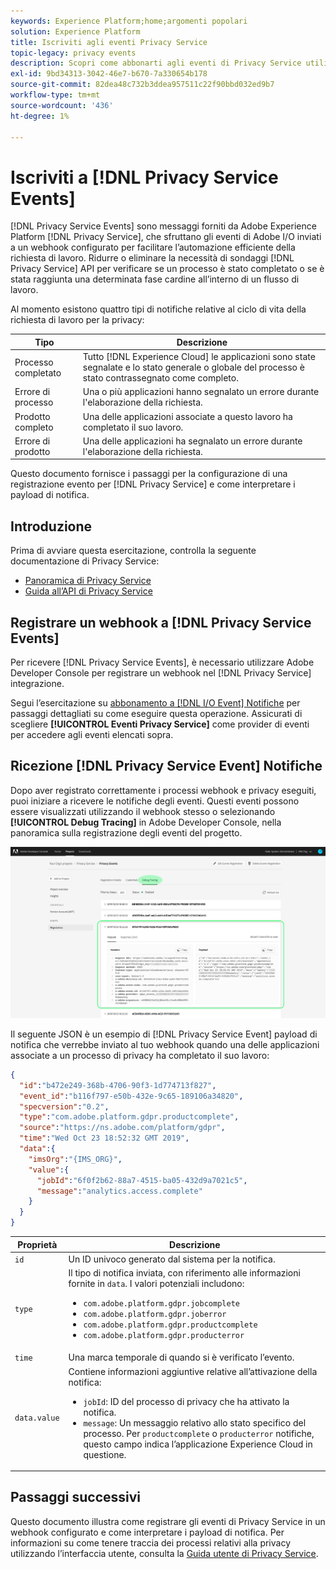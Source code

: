 ```yaml
---
keywords: Experience Platform;home;argomenti popolari
solution: Experience Platform
title: Iscriviti agli eventi Privacy Service
topic-legacy: privacy events
description: Scopri come abbonarti agli eventi di Privacy Service utilizzando un webhook preconfigurato.
exl-id: 9bd34313-3042-46e7-b670-7a330654b178
source-git-commit: 82dea48c732b3ddea957511c22f90bbd032ed9b7
workflow-type: tm+mt
source-wordcount: '436'
ht-degree: 1%

---
```


# Iscriviti a [!DNL Privacy Service Events]

[!DNL Privacy Service Events] sono messaggi forniti da Adobe Experience Platform [!DNL Privacy Service], che sfruttano gli eventi di Adobe I/O inviati a un webhook configurato per facilitare l’automazione efficiente della richiesta di lavoro. Ridurre o eliminare la necessità di sondaggi [!DNL Privacy Service] API per verificare se un processo è stato completato o se è stata raggiunta una determinata fase cardine all’interno di un flusso di lavoro.

Al momento esistono quattro tipi di notifiche relative al ciclo di vita della richiesta di lavoro per la privacy:

| Tipo | Descrizione |
| --- | --- |
| Processo completato | Tutto [!DNL Experience Cloud] le applicazioni sono state segnalate e lo stato generale o globale del processo è stato contrassegnato come completo. |
| Errore di processo | Una o più applicazioni hanno segnalato un errore durante l&#39;elaborazione della richiesta. |
| Prodotto completo | Una delle applicazioni associate a questo lavoro ha completato il suo lavoro. |
| Errore di prodotto | Una delle applicazioni ha segnalato un errore durante l&#39;elaborazione della richiesta. |

Questo documento fornisce i passaggi per la configurazione di una registrazione evento per [!DNL Privacy Service] e come interpretare i payload di notifica.

## Introduzione

Prima di avviare questa esercitazione, controlla la seguente documentazione di Privacy Service:

* [Panoramica di Privacy Service](./home.md)
* [Guida all’API di Privacy Service](./api/overview.md)

## Registrare un webhook a [!DNL Privacy Service Events]

Per ricevere [!DNL Privacy Service Events], è necessario utilizzare Adobe Developer Console per registrare un webhook nel [!DNL Privacy Service] integrazione.

Segui l’esercitazione su [abbonamento a [!DNL I/O Event] Notifiche](../observability/alerts/subscribe.md) per passaggi dettagliati su come eseguire questa operazione. Assicurati di scegliere **[!UICONTROL Eventi Privacy Service]** come provider di eventi per accedere agli eventi elencati sopra.

## Ricezione [!DNL Privacy Service Event] Notifiche

Dopo aver registrato correttamente i processi webhook e privacy eseguiti, puoi iniziare a ricevere le notifiche degli eventi. Questi eventi possono essere visualizzati utilizzando il webhook stesso o selezionando **[!UICONTROL Debug Tracing]** in Adobe Developer Console, nella panoramica sulla registrazione degli eventi del progetto.

![](images/privacy-events/debug-tracing.png)

Il seguente JSON è un esempio di [!DNL Privacy Service Event] payload di notifica che verrebbe inviato al tuo webhook quando una delle applicazioni associate a un processo di privacy ha completato il suo lavoro:

```json
{
  "id":"b472e249-368b-4706-90f3-1d774713f827",
  "event_id":"b116f797-e50b-432e-9c65-189106a34820",
  "specversion":"0.2",
  "type":"com.adobe.platform.gdpr.productcomplete",
  "source":"https://ns.adobe.com/platform/gdpr",
  "time":"Wed Oct 23 18:52:32 GMT 2019",
  "data":{
    "imsOrg":"{IMS_ORG}",
    "value":{
      "jobId":"6f0f2b62-88a7-4515-ba05-432d9a7021c5",
      "message":"analytics.access.complete"
    }
  }
}
```

| Proprietà | Descrizione |
| --- | --- |
| `id` | Un ID univoco generato dal sistema per la notifica. |
| `type` | Il tipo di notifica inviata, con riferimento alle informazioni fornite in `data`. I valori potenziali includono: <ul><li>`com.adobe.platform.gdpr.jobcomplete`</li><li>`com.adobe.platform.gdpr.joberror`</li><li>`com.adobe.platform.gdpr.productcomplete`</li><li>`com.adobe.platform.gdpr.producterror`</li></ul> |
| `time` | Una marca temporale di quando si è verificato l’evento. |
| `data.value` | Contiene informazioni aggiuntive relative all’attivazione della notifica: <ul><li>`jobId`: ID del processo di privacy che ha attivato la notifica.</li><li>`message`: Un messaggio relativo allo stato specifico del processo. Per `productcomplete` o `producterror` notifiche, questo campo indica l’applicazione Experience Cloud in questione.</li></ul> |

## Passaggi successivi

Questo documento illustra come registrare gli eventi di Privacy Service in un webhook configurato e come interpretare i payload di notifica. Per informazioni su come tenere traccia dei processi relativi alla privacy utilizzando l’interfaccia utente, consulta la [Guida utente di Privacy Service](./ui/user-guide.md).
